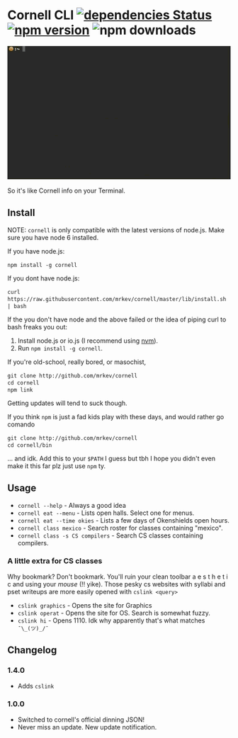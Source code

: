 # Cornell CLI [![dependencies Status](https://david-dm.org/mrkev/cornell/status.svg)](https://david-dm.org/mrkev/cornell) [![npm version](https://badge.fury.io/js/cornell.svg)](https://badge.fury.io/js/cornell) ![npm downloads](https://img.shields.io/npm/dt/cornell.svg)

![gif 🙌](https://github.com/mrkev/cornell/raw/gh-pages/images/usage.gif)

So it's like Cornell info on your Terminal.

## Install

NOTE: `cornell` is only compatible with the latest versions of node.js. Make sure you have node 6 installed.

If you have node.js:

    npm install -g cornell

If you dont have node.js:

    curl https://raw.githubusercontent.com/mrkev/cornell/master/lib/install.sh | bash

If the you don't have node and the above failed or the idea of piping curl to bash freaks you out:

1. Install node.js or io.js (I recommend using [nvm](https://github.com/creationix/nvm)).
2. Run `npm install -g cornell`.

If you're old-school, really bored, or masochist,

    git clone http://github.com/mrkev/cornell
    cd cornell
    npm link

Getting updates will tend to suck though.

If you think `npm` is just a fad kids play with these days, and would rather go comando

    git clone http://github.com/mrkev/cornell
    cd cornell/bin

... and idk. Add this to your `$PATH` I guess but tbh I hope you didn't even make it this far plz just use `npm` ty.

## Usage
 - `cornell --help` - Always a good idea
 - `cornell eat --menu` - Lists open halls. Select one for menus.
 - `cornell eat --time okies` - Lists a few days of Okenshields open hours.
 - `cornell class mexico` - Search roster for classes containing "mexico".
 - `cornell class -s CS compilers` - Search CS classes containing compilers.

### A little extra for CS classes

Why bookmark? Don't bookmark. You'll ruin your clean toolbar a e s t h e t i c and using your _mouse_ (!! yike). Those pesky cs websites with syllabi and pset writeups are more easily opened with `cslink <query>`

- `cslink graphics` - Opens the site for Graphics
- `cslink operat` - Opens the site for OS. Search is somewhat fuzzy.
- `cslink hi` - Opens 1110. Idk why apparently that's what matches `¯\_(ツ)_/¯`

## Changelog

### 1.4.0
- Adds `cslink`

### 1.0.0
- Switched to cornell's official dinning JSON!
- Never miss an update. New update notification.

